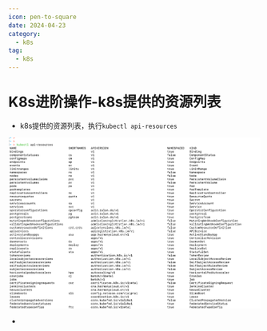 ```yaml
---
icon: pen-to-square
date: 2024-04-23
category:
  - k8s
tag:
  - k8s
---
```

#  K8s进阶操作-k8s提供的资源列表

- k8s提供的资源列表，执行`kubectl api-resources `

![image-20230913232328106](./images/image-20230913232328106.png)

- 
